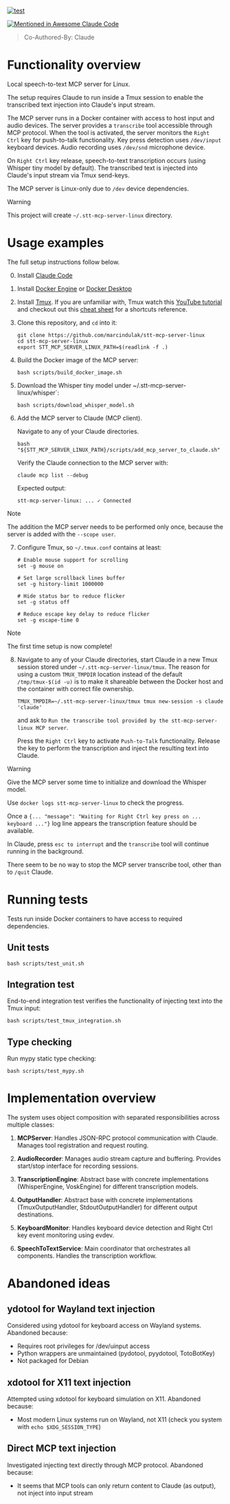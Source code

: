 [![test](https://github.com/marcindulak/stt-mcp-server-linux/actions/workflows/test.yml/badge.svg)](https://github.com/marcindulak/stt-mcp-server-linux/actions/workflows/test.yml)

[![Mentioned in Awesome Claude Code](https://awesome.re/mentioned-badge.svg)](https://github.com/hesreallyhim/awesome-claude-code)

> Co-Authored-By: Claude

# Functionality overview

Local speech-to-text MCP server for Linux.

The setup requires Claude to run inside a Tmux session to enable the transcribed text injection into Claude's input stream.

The MCP server runs in a Docker container with access to host input and audio devices.
The server provides a `transcribe` tool accessible through MCP protocol.
When the tool is activated, the server monitors the `Right Ctrl` key for push-to-talk functionality.
Key press detection uses `/dev/input` keyboard devices.
Audio recording uses `/dev/snd` microphone device.

On `Right Ctrl` key release, speech-to-text transcription occurs (using Whisper tiny model by default).
The transcribed text is injected into Claude's input stream via Tmux send-keys.

The MCP server is Linux-only due to `/dev` device dependencies.

> [!WARNING]
> This project will create `~/.stt-mcp-server-linux` directory.

# Usage examples

The full setup instructions follow below.

0. Install [Claude Code](https://docs.anthropic.com/en/docs/claude-code/setup)

1. Install [Docker Engine](https://docs.docker.com/engine/install/) or [Docker Desktop](https://docs.docker.com/desktop/)

2. Install [Tmux](https://github.com/tmux/tmux).
   If you are unfamiliar with, Tmux watch this [YouTube tutorial](https://www.youtube.com/watch?v=UxbiDtEXuxg&list=PLT98CRl2KxKGiyV1u6wHDV8VwcQdzfuKe) and checkout out this [cheat sheet](https://tmuxcheatsheet.com) for a shortcuts reference.

3. Clone this repository, and `cd` into it:

   ```
   git clone https://github.com/marcindulak/stt-mcp-server-linux
   cd stt-mcp-server-linux
   export STT_MCP_SERVER_LINUX_PATH=$(readlink -f .)
   ```

4. Build the Docker image of the MCP server:

   ```
   bash scripts/build_docker_image.sh
   ```

5. Download the Whisper tiny model under ~/.stt-mcp-server-linux/whisper`:

   ```
   bash scripts/download_whisper_model.sh
   ```

6. Add the MCP server to Claude (MCP client).

   Navigate to any of your Claude directories.

   ```
   bash "${STT_MCP_SERVER_LINUX_PATH}/scripts/add_mcp_server_to_claude.sh"
   ```

   Verify the Claude connection to the MCP server with:

   ```
   claude mcp list --debug
   ```

   Expected output:

   ```
   stt-mcp-server-linux: ... ✓ Connected
   ```

> [!NOTE]
> The addition the MCP server needs to be performed only once, because the server is added with the `--scope user`.

7. Configure Tmux, so `~/.tmux.conf` contains at least:

   ```
   # Enable mouse support for scrolling
   set -g mouse on

   # Set large scrollback lines buffer
   set -g history-limit 1000000

   # Hide status bar to reduce flicker
   set -g status off

   # Reduce escape key delay to reduce flicker
   set -g escape-time 0
   ```

> [!NOTE]
> The first time setup is now complete!

8. Navigate to any of your Claude directories, start Claude in a new Tmux session stored under `~/.stt-mcp-server-linux/tmux`.
   The reason for using a custom `TMUX_TMPDIR` location instead of the default `/tmp/tmux-$(id -u)` is to make it shareable between the Docker host and the container with correct file ownership.

   ```
   TMUX_TMPDIR=~/.stt-mcp-server-linux/tmux tmux new-session -s claude 'claude'
   ```

   and ask to `Run the transcribe tool provided by the stt-mcp-server-linux MCP server`.

   Press the `Right Ctrl` key to activate `Push-to-Talk` functionality.
   Release the key to perform the transcription and inject the resulting text into Claude.

> [!WARNING]
> Give the MCP server some time to initialize and download the Whisper model.
>
> Use `docker logs stt-mcp-server-linux` to check the progress.
>
> Once a `{... "message": "Waiting for Right Ctrl key press on ... keyboard ..."}` log line appears the transcription feature should be available.
>
> In Claude, press `esc to interrupt` and the `transcribe` tool will continue running in the background.
>
> There seem to be no way to stop the MCP server transcribe tool, other than to `/quit` Claude.

# Running tests

Tests run inside Docker containers to have access to required dependencies.

## Unit tests

```
bash scripts/test_unit.sh
```

## Integration test

End-to-end integration test verifies the functionality of injecting text into the Tmux input:

```
bash scripts/test_tmux_integration.sh
```

## Type checking

Run mypy static type checking:

```
bash scripts/test_mypy.sh
```

# Implementation overview

The system uses object composition with separated responsibilities across multiple classes:

1. **MCPServer**: Handles JSON-RPC protocol communication with Claude. Manages tool registration and request routing.

2. **AudioRecorder**: Manages audio stream capture and buffering. Provides start/stop interface for recording sessions.

3. **TranscriptionEngine**: Abstract base with concrete implementations (WhisperEngine, VoskEngine) for different transcription models.

4. **OutputHandler**: Abstract base with concrete implementations (TmuxOutputHandler, StdoutOutputHandler) for different output destinations.

5. **KeyboardMonitor**: Handles keyboard device detection and Right Ctrl key event monitoring using evdev.

6. **SpeechToTextService**: Main coordinator that orchestrates all components. Handles the transcription workflow.

# Abandoned ideas

## ydotool for Wayland text injection
Considered using ydotool for keyboard access on Wayland systems. Abandoned because:
- Requires root privileges for /dev/uinput access
- Python wrappers are unmaintained (pydotool, pyydotool, TotoBotKey)
- Not packaged for Debian

## xdotool for X11 text injection
Attempted using xdotool for keyboard simulation on X11. Abandoned because:
- Most modern Linux systems run on Wayland, not X11 (check you system with `echo $XDG_SESSION_TYPE`)

## Direct MCP text injection
Investigated injecting text directly through MCP protocol. Abandoned because:
- It seems that MCP tools can only return content to Claude (as output), not inject into input stream
